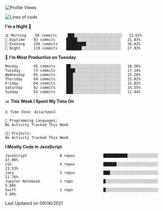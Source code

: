 <!--START_SECTION:waka-->
![Profile Views](http://img.shields.io/badge/Profile%20Views-0-blue)

![Lines of code](https://img.shields.io/badge/From%20Hello%20World%20I%27ve%20Written-92511%20lines%20of%20code-blue)

**I'm a Night 🦉** 

```text
🌞 Morning    58 commits     ███░░░░░░░░░░░░░░░░░░░░░░   13.62% 
🌆 Daytime    93 commits     █████░░░░░░░░░░░░░░░░░░░░   21.83% 
🌃 Evening    156 commits    █████████░░░░░░░░░░░░░░░░   36.62% 
🌙 Night      119 commits    ███████░░░░░░░░░░░░░░░░░░   27.93%

```
📅 **I'm Most Productive on Tuesday** 

```text
Monday       45 commits     ██░░░░░░░░░░░░░░░░░░░░░░░   10.56% 
Tuesday      73 commits     ████░░░░░░░░░░░░░░░░░░░░░   17.14% 
Wednesday    65 commits     ███░░░░░░░░░░░░░░░░░░░░░░   15.26% 
Thursday     64 commits     ███░░░░░░░░░░░░░░░░░░░░░░   15.02% 
Friday       64 commits     ███░░░░░░░░░░░░░░░░░░░░░░   15.02% 
Saturday     62 commits     ███░░░░░░░░░░░░░░░░░░░░░░   14.55% 
Sunday       53 commits     ███░░░░░░░░░░░░░░░░░░░░░░   12.44%

```


📊 **This Week I Spent My Time On** 

```text
⌚︎ Time Zone: Asia/Seoul

💬 Programming Languages: 
No Activity Tracked This Week

🐱‍💻 Projects: 
No Activity Tracked This Week

```

**I Mostly Code in JavaScript** 

```text
JavaScript               8 repos             ███████████░░░░░░░░░░░░░░   47.06% 
CSS                      4 repos             ██████░░░░░░░░░░░░░░░░░░░   23.53% 
Java                     2 repos             ███░░░░░░░░░░░░░░░░░░░░░░   11.76% 
Jupyter Notebook         1 repo              █░░░░░░░░░░░░░░░░░░░░░░░░   5.88% 
Swift                    1 repo              █░░░░░░░░░░░░░░░░░░░░░░░░   5.88%

```



 Last Updated on 09/06/2021
<!--END_SECTION:waka-->
